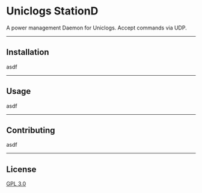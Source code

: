 # Uniclogs StationD

A power management Daemon for Uniclogs. Accept commands via UDP.

---
## Installation

asdf

---

## Usage

asdf

---

## Contributing

asdf

---

## License

[GPL 3.0](https://www.gnu.org/licenses/gpl-3.0.en.html)

